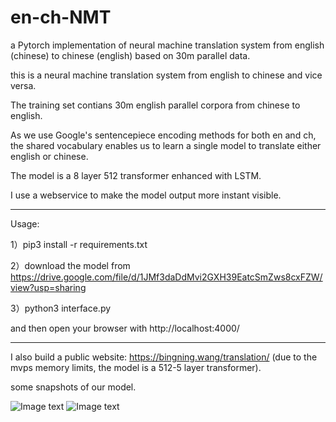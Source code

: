 # en-ch-NMT
a Pytorch implementation of neural machine translation system from english (chinese) to chinese (english) based on 30m parallel data.

this is a neural machine translation system from english to chinese and vice versa. 

The training set contians 30m english parallel corpora from chinese to english.

As we use Google's sentencepiece encoding methods for both en and ch, the shared vocabulary enables us to learn a single model to translate either english or chinese.

The model is a 8 layer 512 transformer enhanced with LSTM.

I use a webservice to make the model output more instant visible.

------------------------
Usage:

1）pip3 install -r requirements.txt

2）download the model from  https://drive.google.com/file/d/1JMf3daDdMvi2GXH39EatcSmZws8cxFZW/view?usp=sharing

3）python3 interface.py

and then open your browser with http://localhost:4000/

---------------------------
I also build a public website: https://bingning.wang/translation/ (due to the mvps memory limits, the model is a 512-5 layer transformer).


some snapshots of our model.

![Image text](https://raw.githubusercontent.com/benywon/en-ch-NMT/master/WX20181216-111022%402x.png)
![Image text](https://raw.githubusercontent.com/benywon/en-ch-NMT/master/WX20181216-111101%402x.png)
